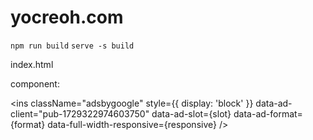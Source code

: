 # yocreoh.com

`npm run build`
`serve -s build`


index.html

<script async src="https://pagead2.googlesyndication.com/pagead/js/adsbygoogle.js?client=pub-1729322974603750"
     crossorigin="anonymous"></script>





component:

<ins
    className="adsbygoogle"
    style={{ display: 'block' }}
    data-ad-client="pub-1729322974603750"
    data-ad-slot={slot}
    data-ad-format={format}
    data-full-width-responsive={responsive}
/>